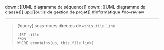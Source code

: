 down:: [[UML diagramme de séquence]]
down:: [[UML diagramme de classes]]
up::[[outils de gestion de projet]]
#informatique #no-review 

----

> [!query] sous-notes directes de `=this.file.link`
> ```dataview
> LIST title
> FROM ""
> WHERE econtains(up, this.file.link)
> ```


